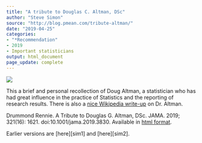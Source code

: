 ```yaml
---
title: "A tribute to Douglas C. Altman, DSc"
author: "Steve Simon"
source: "http://blog.pmean.com/tribute-altman/"
date: "2019-04-25"
categories:
- "*Recommendation"
- 2019
- Important statisticians
output: html_document
page_update: complete
---
```


![](http://www.pmean.com/new-images/19/tribute-altman01.png)

<div class="notes">

This a brief and personal recollection of Doug Altman, a statistician who has had great influence in the practice of Statistics and the reporting of research results. There is also a [nice Wikipedia write-up][wik1] on Dr. Altman.

<!---More--->

Drummond Rennie. A Tribute to Douglas G. Altman, DSc. JAMA. 2019; 321(16): 1621. doi:10.1001/jama.2019.3830. Available in [html format][ren1].

[ren1]: https://jamanetwork.com/journals/jama/fullarticle/2731154
[wik1]: https://en.wikipedia.org/wiki/Doug_Altman

</div>
Earlier versions are [here][sim1] and [here][sim2].
 
[sim1]: http://blog.pmean.com/tribute-altman/
[sim2]: http://new.pmean.com/tribute-altman/
 
